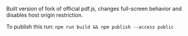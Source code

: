 Built version of fork of official pdf.js, changes full-screen behavior and disables host origin restriction.

To publish this run:
`npm run build && npm publish --access public`
